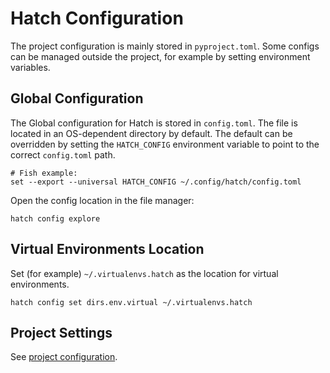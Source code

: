 # Hatch Configuration

The project configuration is mainly stored in `pyproject.toml`.
Some configs can be managed outside the project, for example by setting environment variables.

## Global Configuration

The Global configuration for Hatch is stored in `config.toml`.
The file is located in an OS-dependent directory by default.
The default can be overridden by setting the `HATCH_CONFIG` environment variable
to point to the correct `config.toml` path.

```shell
# Fish example:
set --export --universal HATCH_CONFIG ~/.config/hatch/config.toml
```

Open the config location in the file manager:

```shell
hatch config explore
```

## Virtual Environments Location

Set (for example) `~/.virtualenvs.hatch` as the location for virtual environments.

```shell
hatch config set dirs.env.virtual ~/.virtualenvs.hatch
```

## Project Settings

See [project configuration](./hatch-project-configuration.md).

